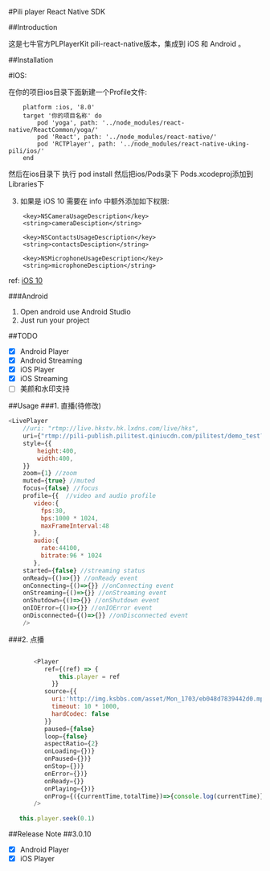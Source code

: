 #Pili player React Native SDK

##Introduction

这是七牛官方PLPlayerKit pili-react-native版本，集成到 iOS 和 Android 。


##Installation

#IOS:

在你的项目ios目录下面新建一个Profile文件:
```
    platform :ios, '8.0'
    target '你的项目名称' do
        pod 'yoga', path: '../node_modules/react-native/ReactCommon/yoga/'    
        pod 'React', path: '../node_modules/react-native/'    
        pod 'RCTPlayer', path: '../node_modules/react-native-uking-pili/ios/'    
    end
```
然后在ios目录下 执行 pod install
然后把ios/Pods录下 Pods.xcodeproj添加到 Libraries下

3. 如果是 iOS 10 需要在 info 中额外添加如下权限:
```
    <key>NSCameraUsageDescription</key>    
    <string>cameraDesciption</string>

    <key>NSContactsUsageDescription</key>    
    <string>contactsDesciption</string>

    <key>NSMicrophoneUsageDescription</key>    
    <string>microphoneDesciption</string>
```    
ref: [iOS 10](http://www.jianshu.com/p/c212cde86877)


###Android
1. Open android use Android Studio
2. Just run your project

##TODO
- [x] Android Player
- [x] Android Streaming
- [x] iOS Player
- [x] iOS Streaming
- [ ] 美颜和水印支持

##Usage
###1. 直播(待修改)
```javascript
<LivePlayer
    //uri: "rtmp://live.hkstv.hk.lxdns.com/live/hks",
    uri={"rtmp://pili-publish.pilitest.qiniucdn.com/pilitest/demo_test?key=6eeee8a82246636e"}
    style={{
        height:400,
        width:400,
    }}
    zoom={1} //zoom 
    muted={true} //muted
    focus={false} //focus
    profile={{  //video and audio profile
       video:{
         fps:30,
         bps:1000 * 1024,
         maxFrameInterval:48
       },
       audio:{
         rate:44100,
         bitrate:96 * 1024
       },
    started={false} //streaming status
    onReady={()=>{}} //onReady event
    onConnecting={()=>{}} //onConnecting event
    onStreaming={()=>{}} //onStreaming event
    onShutdown={()=>{}} //onShutdown event
    onIOError={()=>{}} //onIOError event
    onDisconnected={()=>{}} //onDisconnected event
    />
```
###2. 点播
```javascript

       <Player
          ref={(ref) => {
              this.player = ref
            }} 
          source={{            
            uri:'http://img.ksbbs.com/asset/Mon_1703/eb048d7839442d0.mp4',
            timeout: 10 * 1000,
            hardCodec: false
          }}
          paused={false}
          loop={false}
          aspectRatio={2}
          onLoading={})}
          onPaused={})}
          onStop={})}
          onError={})}
          onReady={}}
          onPlaying={})}
          onProg={({currentTime,totalTime})=>{console.log(currentTime)}}
       />
   
   this.player.seek(0.1)
```
##Release Note
##3.0.10
- [x] Android Player
- [x] iOS Player
